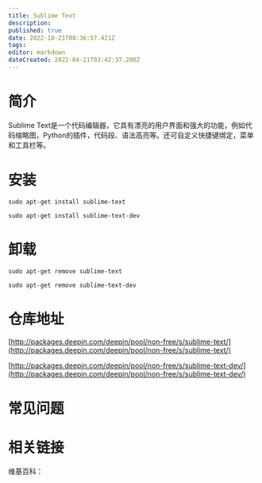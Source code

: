 ```yaml
---
title: Sublime Text
description: 
published: true
date: 2022-10-21T08:36:57.421Z
tags: 
editor: markdown
dateCreated: 2022-04-21T03:42:37.200Z
---
```


# 简介

Sublime Text是一个代码编辑器，它具有漂亮的用户界面和强大的功能，例如代码缩略图，Python的插件，代码段、语法高亮等。还可自定义快捷键绑定，菜单和工具栏等。


# 安装

`sudo apt-get install sublime-text`

`sudo apt-get install sublime-text-dev`

# 卸载

`sudo apt-get remove sublime-text`

`sudo apt-get remove sublime-text-dev`

# 仓库地址

[http://packages.deepin.com/deepin/pool/non-free/s/sublime-text/](http://packages.deepin.com/deepin/pool/non-free/s/sublime-text/)

[http://packages.deepin.com/deepin/pool/non-free/s/sublime-text-dev/](http://packages.deepin.com/deepin/pool/non-free/s/sublime-text-dev/)

# 常见问题

# 相关链接

维基百科：